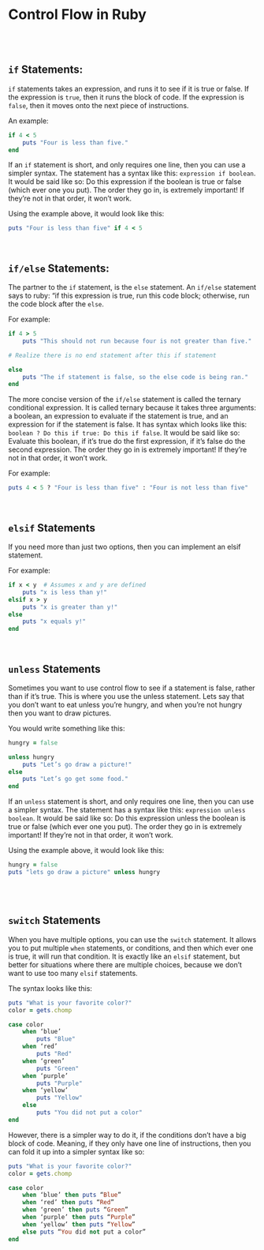 # Control Flow in Ruby

<br>
<br>

## `if` Statements:

`if` statements takes an expression, and runs it to see if it is true or false. If the expression is `true`, then it runs the block of code. If the expression is `false`, then it moves onto the next piece of instructions.

An example:

```ruby
if 4 < 5
    puts "Four is less than five."
end
```

If an `if` statement is short, and only requires one line, then you can use a simpler syntax. The statement has a syntax like this: `expression if boolean`. It would be said like so: Do this expression if the boolean is true or false (which ever one you put). The order they go in, is extremely important! If they’re not in that order, it won’t work.

Using the example above, it would look like this:

```ruby
puts "Four is less than five" if 4 < 5
```

<br>

## `if/else` Statements:

The partner to the `if` statement, is the `else` statement. An `if/else` statement says to ruby: “if this expression is true, run this code block; otherwise, run the code block after the `else`.

For example:

```ruby
if 4 > 5
    puts "This should not run because four is not greater than five."

# Realize there is no end statement after this if statement

else
    puts "The if statement is false, so the else code is being ran."
end
```

The more concise version of the `if/else` statement is called the ternary conditional expression. It is called ternary because it takes three arguments: a boolean, an expression to evaluate if the statement is true, and an expression for if the statement is false. It has syntax which looks like this: `boolean ? Do this if true: Do this if false`. It would be said like so: Evaluate this boolean, if it’s true do the first expression, if it’s false do the second expression. The order they go in is extremely important! If they’re not in that order, it won’t work.

For example:

```ruby
puts 4 < 5 ? "Four is less than five" : "Four is not less than five"
```

<br>

## `elsif` Statements

If you need more than just two options, then you can implement an elsif statement.

For example:

```ruby
if x < y  # Assumes x and y are defined
    puts "x is less than y!"
elsif x > y
    puts "x is greater than y!"
else
    puts "x equals y!"
end
```

<br>

## `unless` Statements

Sometimes you want to use control flow to see if a statement is false, rather than if it’s true. This is where you use the unless statement. Lets say that you don’t want to eat unless you’re hungry, and when you’re not hungry then you want to draw pictures.

You would write something like this:

```ruby
hungry = false

unless hungry
    puts "Let’s go draw a picture!"
else
    puts "Let’s go get some food."
end
```

If an `unless` statement is short, and only requires one line, then you can use a simpler syntax. The statement has a syntax like this: `expression unless boolean`. It would be said like so: Do this expression unless the boolean is true or false (which ever one you put). The order they go in is extremely important! If they’re not in that order, it won’t work.

Using the example above, it would look like this:

```ruby
hungry = false
puts "lets go draw a picture" unless hungry
```

<br>
<br>

## `switch` Statements

When you have multiple options, you can use the `switch` statement. It allows you to put multiple `when` statements, or conditions, and then which ever one is true, it will run that condition. It is exactly like an `elsif` statement, but better for situations where there are multiple choices, because we don’t want to use too many `elsif` statements.

The syntax looks like this:

```ruby
puts "What is your favorite color?"
color = gets.chomp

case color
    when ‘blue’
        puts "Blue"
    when ‘red’
        puts "Red"
    when ‘green’
        puts "Green"
    when ‘purple’
        puts "Purple"
    when ‘yellow’
        puts "Yellow"
    else
        puts "You did not put a color"
end
```

However, there is a simpler way to do it, if the conditions don’t have a big block of code. Meaning, if they only have one line of instructions, then you can fold it up into a simpler syntax like so:

```ruby
puts "What is your favorite color?"
color = gets.chomp

case color
    when ‘blue’ then puts “Blue”
    when ‘red’ then puts “Red”
    when ‘green’ then puts “Green”
    when ‘purple’ then puts “Purple”
    when ‘yellow’ then puts “Yellow”
    else puts “You did not put a color”
end
```
